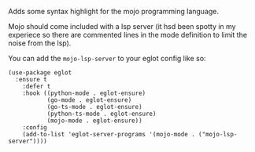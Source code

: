 Adds some syntax highlight for the mojo programming language.

Mojo should come included with a lsp server (it hsd been spotty in my
experiece so there are commented lines in the mode definition to limit
the noise from the lsp).

You can add the `mojo-lsp-server` to your eglot config like so:

    (use-package eglot                                                         
      :ensure t                                                                
        :defer t                                                                 
        :hook ((python-mode . eglot-ensure)                                      
               (go-mode . eglot-ensure)
               (go-ts-mode . eglot-ensure)
               (python-ts-mode . eglot-ensure)
               (mojo-mode . eglot-ensure))
        :config                                                                  
        (add-to-list 'eglot-server-programs '(mojo-mode . ("mojo-lsp-server"))))

